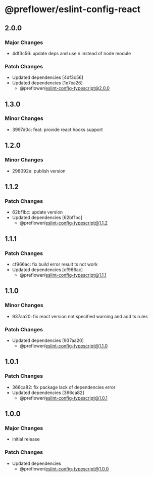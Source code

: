 # @preflower/eslint-config-react

## 2.0.0

### Major Changes

- 4df3c56: update deps and use n instead of node module

### Patch Changes

- Updated dependencies [4df3c56]
- Updated dependencies [1e7ea26]
  - @preflower/eslint-config-typescript@2.0.0

## 1.3.0

### Minor Changes

- 3997d0c: feat: provide react hooks support

## 1.2.0

### Minor Changes

- 298092e: publish version

## 1.1.2

### Patch Changes

- 62bf1bc: update version
- Updated dependencies [62bf1bc]
  - @preflower/eslint-config-typescript@1.1.2

## 1.1.1

### Patch Changes

- cf966ac: fix build error result ts not work
- Updated dependencies [cf966ac]
  - @preflower/eslint-config-typescript@1.1.1

## 1.1.0

### Minor Changes

- 937aa20: fix react version not specified warning and add ts rules

### Patch Changes

- Updated dependencies [937aa20]
  - @preflower/eslint-config-typescript@1.1.0

## 1.0.1

### Patch Changes

- 366ca82: fix package lack of dependencies error
- Updated dependencies [366ca82]
  - @preflower/eslint-config-typescript@1.0.1

## 1.0.0

### Major Changes

- initial release

### Patch Changes

- Updated dependencies
  - @preflower/eslint-config-typescript@1.0.0
